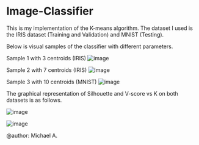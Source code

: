 # Image-Classifier

This is my implementation of the K-means algorithm.
The dataset I used is the IRIS dataset (Training and Validation) and MNIST (Testing).

Below is visual samples of the classifier with different parameters.

Sample 1 with 3 centroids (IRIS)
![image](https://user-images.githubusercontent.com/72876485/229901897-2053de3a-607a-492e-83cf-e90a79ce4933.png)

Sample 2 with 7 centroids (IRIS)
![image](https://user-images.githubusercontent.com/72876485/229902167-adbf703c-90df-4dd2-af01-5f6a1dd9dee9.png)

Sample 3 with 10 centroids (MNIST)
![image](https://user-images.githubusercontent.com/72876485/229902373-28f99c53-4a2a-40dd-874d-fb242037524f.png)

The graphical representation of Silhouette and V-score vs K on both datasets is as follows.

![image](https://user-images.githubusercontent.com/72876485/229902777-38da87a4-5770-4f27-9e7d-9e67f7cf75a0.png)

![image](https://user-images.githubusercontent.com/72876485/229902851-6151be06-8aa2-41d6-b111-6704392f5002.png)

@author: Michael A.
